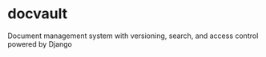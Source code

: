 # docvault
Document management system with versioning, search, and access control powered by Django
